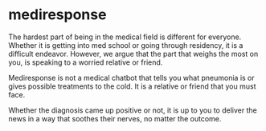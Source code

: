 # mediresponse

The hardest part of being in the medical field is different for everyone. Whether it is getting into med school or going through residency, it is a difficult endeavor. However, we argue that the part that weighs the most on you, is speaking to a worried relative or friend.


Mediresponse is not a medical chatbot that tells you what pneumonia is or gives possible treatments to the cold. It is a relative or friend that you must face. 


Whether the diagnosis came up positive or not, it is up to you to deliver the news in a way that soothes their nerves, no matter the outcome.

